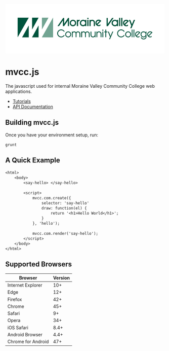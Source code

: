 ![logo](docs/img/logo.png)

# mvcc.js

The javascript used for internal Moraine Valley Community College web applications. 

* [Tutorials](docs/tutorials/tutorials.md)
* [API Documentation](docs/api/api.md)

## Building mvcc.js

Once you have your environment setup, run:

    grunt

## A Quick Example

	<html>
		<body>
			<say-hello> </say-hello>

			<script>
				mvcc.com.create({
					selector: 'say-hello'
					draw: function(el) {
						return '<h1>Hello World</h1>';
					}
				}, 'hello');

				mvcc.com.render('say-hello');
			</script>
		</body>
	</html>

## Supported Browsers

| Browser            | Version |
| ------------------ | ------- |
| Internet Explorer  | 10+     |
| Edge               | 12+     |
| Firefox            | 42+     |
| Chrome             | 45+     |
| Safari             | 9+      |
| Opera              | 34+     |
| iOS Safari         | 8.4+    |
| Android Browser    | 4.4+    |
| Chrome for Android | 47+     |



